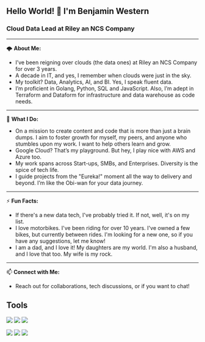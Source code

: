 ## Hello World! 👋 I'm Benjamin Western

### Cloud Data Lead at Riley an NCS Company
___

🌩️ **About Me:**
-   I’ve been reigning over clouds (the data ones) at Riley an NCS Company for over 3 years.
-   A decade in IT, and yes, I remember when clouds were just in the sky.
-   My toolkit? Data, Analytics, AI, and BI. Yes, I speak fluent data.
-   I’m proficient in Golang, Python, SQL and JavaScript. Also, I’m adept in Terraform and Dataform for infrastructure and data warehouse as code needs.
___

🚀 **What I Do:**
-   On a mission to create content and code that is more than just a brain dumps. I aim to foster growth for myself, my peers, and anyone who stumbles upon my work. I want to help others learn and grow.
-   Google Cloud? That’s my playground. But hey, I play nice with AWS and Azure too.
-   My work spans across Start-ups, SMBs, and Enterprises. Diversity is the spice of tech life.
-   I guide projects from the "Eureka!" moment all the way to delivery and beyond. I’m like the Obi-wan for your data journey.
___

⚡ **Fun Facts:**
-   If there's a new data tech, I've probably tried it. If not, well, it's on my list.
-   I love motorbikes. I've been riding for over 10 years. I've owned a few bikes, but currently between rides. I'm looking for a new one, so if you have any suggestions, let me know!
-   I am a dad, and I love it! My daughters are my world. I'm also a husband, and I love that too. My wife is my rock.
___

📫 **Connect with Me:**
-   Reach out for collaborations, tech discussions, or if you want to chat!


## Tools
![](https://img.shields.io/badge/OS-MacOS-informational?style=for-the-badge&logo=apple&logoColor=white&color=blue)
![](https://img.shields.io/badge/Editor-NeoVim-informational?style=for-the-badge&logo=neovim&logoColor=white&color=blue)
![](https://img.shields.io/badge/Notes-Obsidian-informational?style=for-the-badge&logo=obsidian&logoColor=white&color=blue)

![](https://img.shields.io/badge/Terminal-Alacritty-informational?style=for-the-badge&logo=alacritty&logoColor=white&color=blue)
![](https://img.shields.io/badge/Shell-Zsh-informational?style=for-the-badge&logo=gnu-bash&logoColor=white&color=blue)
![](https://img.shields.io/badge/Multiplexer-Tmux-informational?style=for-the-badge&logo=tmux&logoColor=white&color=blue)
